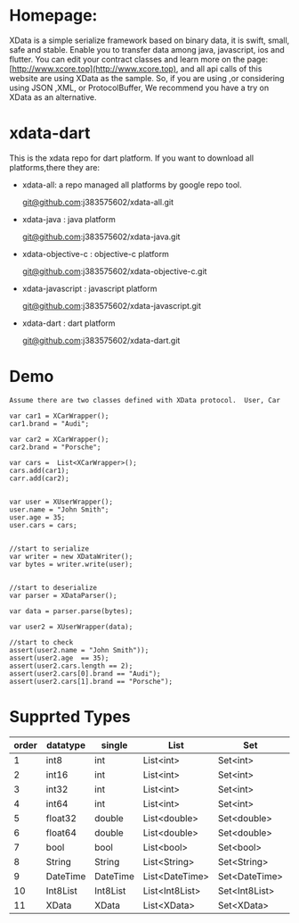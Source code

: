 
# Homepage:
 
 XData is a simple serialize framework based on binary data, it is swift, small, safe and stable. Enable you to transfer data among java, javascript, ios and flutter.
 You can edit your contract classes and learn more on the page: [http://www.xcore.top](http://www.xcore.top), and all api calls of this website are using XData as the sample.
 So, if you are using ,or considering using JSON ,XML, or ProtocolBuffer, We recommend you have a try on XData as an alternative.

# xdata-dart
This is the xdata repo for dart platform. If you want to download all platforms,there they are:

-  xdata-all: a repo managed all platforms by google repo tool.

    git@github.com:j383575602/xdata-all.git

-  xdata-java : java platform

    git@github.com:j383575602/xdata-java.git

-  xdata-objective-c : objective-c platform

    git@github.com:j383575602/xdata-objective-c.git

- xdata-javascript : javascript platform

    git@github.com:j383575602/xdata-javascript.git

-  xdata-dart : dart platform

    git@github.com:j383575602/xdata-dart.git


# Demo
    Assume there are two classes defined with XData protocol.  User, Car

    var car1 = XCarWrapper();
    car1.brand = "Audi";

    var car2 = XCarWrapper();
    car2.brand = "Porsche";

    var cars =  List<XCarWrapper>();
    cars.add(car1);
    carr.add(car2);


    var user = XUserWrapper();
    user.name = "John Smith";
    user.age = 35;
    user.cars = cars;


    //start to serialize
    var writer = new XDataWriter();
    var bytes = writer.write(user);


    //start to deserialize
    var parser = XDataParser();

    var data = parser.parse(bytes);

    var user2 = XUserWrapper(data);
    
    //start to check 
    assert(user2.name = "John Smith"));
    assert(user2.age  == 35);
    assert(user2.cars.length == 2);
    assert(user2.cars[0].brand == "Audi");
    assert(user2.cars[1].brand == "Porsche");


# Supprted Types


 |order|datatype |  single |List      | Set   | StringMap|IntMap | LongMap | FloatMap |DoubleMap |
   |-----|-----|---------| ---------|--------|----------|-------|---------|----------|----------|
   |1|int8|int|List\<int>| Set\<int> |Map<String,int>|Map<int,int>| Map<int,int>|Map<double,int>|Map<double,int>|
   |2|int16|int|List\<int>| Set\<int> |Map<String,int>|Map<int,int>| Map<int,int>|Map<double,int>|Map<double,int>|
   |3|int32|int|List\<int>|Set\<int>|Map<String,int>|Map<int,int>| Map<int,int>|Map<double,int>|Map<double,int>|
   |4|int64|int|List\<int>|Set\<int>|Map<String,int>|Map<int,int>| Map<int,int>|Map<double,int>|Map<double,int>|
   |5|float32|double|List\<double>|Set\<double>|Map<String,double>|Map<int,double>| Map<int,double>|Map<double,double>|Map<double,double>|
   |6|float64|double|List\<double>|Set\<double>|Map<String,double>|Map<int,double>| Map<int,double>|Map<double,double>|Map<double,double>|
   |7|bool|bool|List\<bool>|Set\<bool>|Map<String,bool>|Map<int,bool>| Map<int,bool>|Map<double,bool>|Map<double,bool>
   |8|String|String|List\<String>|Set\<String>|Map<String,String>|Map<int,String>| Map<int,String>|Map<double,String>|Map<double,String>|
   |9|DateTime|DateTime|List\<DateTime>|Set\<DateTime>|Map<String,DateTime>|Map<int,DateTime>| Map<int,DateTime>|Map<double,DateTime>|Map<double,DateTime>|
   |10|Int8List|Int8List|List\<Int8List>|Set\<Int8List>|Map<String,Int8List>|Map<int,Int8List>| Map<int,Int8List>|Map<double,Int8List>|Map<double,Int8List>|
   |11|XData|XData|List\<XData>|Set\<XData>|Map<String,XData>|Map<int,XData>| Map<int,XData>|Map<double,XData>|Map<double,XData>|
